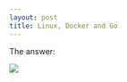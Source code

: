 ```yaml
---
layout: post
title: Linux, Docker and Go
---
```


The answer:

![](https://pbs.twimg.com/media/CBDtnUnWEAAc6LI.png:large)
